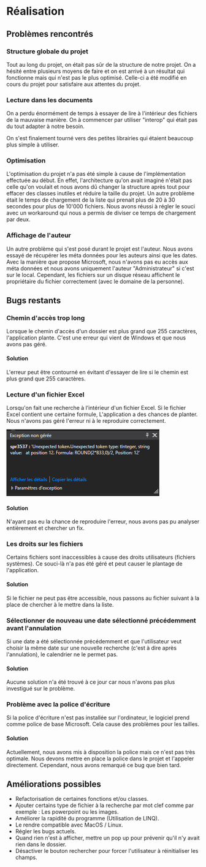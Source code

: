 # Réalisation

## Problèmes rencontrés

### Structure globale du projet

Tout au long du projet, on était pas sûr de la structure de notre projet. On a hésité entre plusieurs moyens de faire et on est arrivé à un résultat qui fonctionne mais qui n'est pas le plus optimisé. Celle-ci a été modifié en cours du projet pour satisfaire aux attentes du projet.

### Lecture dans les documents

On a perdu énormément de temps à essayer de lire à l'intérieur des fichiers de la mauvaise manière. On à commencer par utiliser "interop" qui était pas du tout adapter à notre besoin.

On s'est finalement tourné vers des petites librairies qui étaient beaucoup plus simple à utiliser.

### Optimisation

L'optimisation du projet n'a pas été simple à cause de l'implémentation effectuée au début. En effet, l'architecture qu'on avait imaginé n'était pas celle qu'on voulait et nous avons dû changer la structure après tout pour effacer des classes inutiles et réduire la taille du projet. Un autre problème était le temps de chargement de la liste qui prenait plus de 20 à 30 secondes pour plus de 10'000 fichiers. Nous avons réussi à régler le souci avec un workaround qui nous a permis de diviser ce temps de chargement par deux.

### Affichage de l'auteur

Un autre problème qui s'est posé durant le projet est l'auteur. Nous avons essayé de récupérer les méta données pour les auteurs ainsi que les dates. Avec la manière que propose Microsoft, nous n'avons pas eu accès aux méta données et nous avons uniquement l'auteur "Administrateur" si c'est sur le local. Cependant, les fichiers sur un disque réseau affichent le propriétaire du fichier correctement \(avec le domaine de la personne\).

## Bugs restants

### Chemin d'accès trop long

Lorsque le chemin d'accès d'un dossier est plus grand que 255 caractères, l'application plante. C'est une erreur qui vient de Windows et que nous avons pas géré.

#### Solution

L'erreur peut être contourné en évitant d'essayer de lire si le chemin est plus grand que 255 caractères.

### Lecture d'un fichier Excel

Lorsqu'on fait une recherche à l’intérieur d'un fichier Excel. Si le fichier Excel contient une certaine formule, L'application a des chances de planter. Nous n'avons pas géré l'erreur ni à le reproduire correctement.

![](../.gitbook/assets/capture.PNG)

#### Solution

N'ayant pas eu la chance de reproduire l'erreur, nous avons pas pu analyser entièrement et chercher un fix.

### Les droits sur les fichiers

Certains fichiers sont inaccessibles à cause des droits utilisateurs \(fichiers systèmes\). Ce souci-là n'a pas été géré et peut causer le plantage de l'application.

#### Solution

Si le fichier ne peut pas être accessible, nous passons au fichier suivant à la place de chercher à le mettre dans la liste.

### Sélectionner de nouveau une date sélectionné précédemment avant l'annulation

Si une date a été sélectionnée précédemment et que l'utilisateur veut choisir la même date sur une nouvelle recherche \(c'est à dire après l'annulation\), le calendrier ne le permet pas.

#### Solution

Aucune solution n'a été trouvé à ce jour car nous n'avons pas plus investigué sur le problème.

### Problème avec la police d'écriture

Si la police d'écriture n'est pas installée sur l'ordinateur, le logiciel prend comme police de base Microsoft. Cela cause des problèmes pour les tailles.

#### Solution

Actuellement, nous avons mis à disposition la police mais ce n'est pas très optimale. Nous devons mettre en place la police dans le projet et l'appeler directement. Cependant, nous avons remarqué ce bug que bien tard.

## Améliorations possibles

* Refactorisation de certaines fonctions et/ou classes.
* Ajouter certains type de fichier à la recherche par mot clef comme par exemple : Les powerpoint ou les images.
* Améliorer la rapidité du programme \(Utilisation de LINQ\).
* Le rendre compatible avec MacOS / Linux.
* Régler les bugs actuels. 
* Quand rien n'est à afficher, mettre un pop up pour prévenir qu'il n'y avait rien dans le dossier.
* Désactiver le bouton rechercher pour forcer l'utilisateur à réinitialiser les champs.

